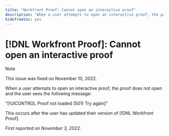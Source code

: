 ```yaml
---
title: "Workfront Proof: Cannot open an interactive proof"
description: "When a user attempts to open an interactive proof, the proof does not open and the user sees an error message."
hidefromtoc: yes
---
```


# [!DNL Workfront Proof]: Cannot open an interactive proof

>[!NOTE]
>
>This issue was fixed on November 10, 2022.

When a user attempts to open an interactive proof, the proof does not open and the user sees the following message:

"[!UICONTROL Proof not loaded (501) Try again]"

This occurs after the user has updated their version of [!DNL Workfront Proof].

_First reported on November 3, 2022._

